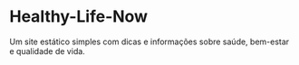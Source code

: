# Healthy-Life-Now
Um site estático simples com dicas e informações sobre saúde, bem-estar e qualidade de vida.
